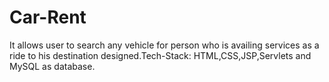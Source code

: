 # Car-Rent
It allows user to search any vehicle for person who is availing services as a ride to his destination designed.Tech-Stack: HTML,CSS,JSP,Servlets and MySQL as database.
